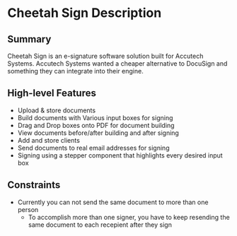 # Cheetah Sign Description

## Summary

Cheetah Sign is an e-signature software solution built for Accutech Systems. 
Accutech Systems wanted a cheaper alternative to DocuSign and something they can integrate into their engine.

## High-level Features

- Upload & store documents
- Build documents with Various input boxes for signing
- Drag and Drop boxes onto PDF for document building
- View documents before/after building and after signing
- Add and store clients
- Send documents to real email addresses for signing
- Signing using a stepper component that highlights every desired input box

## Constraints

- Currently you can not send the same document to more than one person
  - To accomplish more than one signer, you have to keep resending the same document to each recepient after they sign
